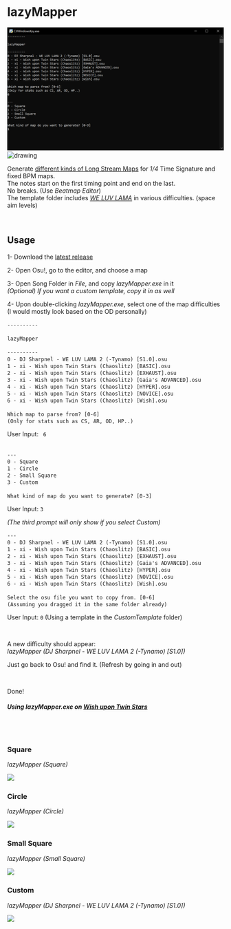 # lazyMapper  
   
<img src="/Ressources/showcase.PNG" alt="drawing" width="620"/>
<img src="Ressources/Custom.gif" alt="drawing" width="520"/>

<br>  

Generate <a href="#square">different kinds of Long Stream Maps</a> for *1/4* Time Signature and fixed BPM maps.   
The notes start on the first timing point and end on the last.  
No breaks. (Use *Beatmap Editor*)  
The template folder includes <a href="https://osu.ppy.sh/beatmapsets/862695#osu/1804553">*WE LUV LAMA*</a> in various difficulties. (space aim levels)  
      
<br>  

##  


## Usage  

1- Download the <a href="https://github.com/GokaGokai/lazyMapper/releases/tag/0.1.1">latest release</a>  
  
2- Open Osu!, go to the editor, and choose a map     
   
3- Open Song Folder in *File*, and copy *lazyMapper.exe* in it  
*(Optional) If you want a custom template, copy it in as well*  
  
4- Upon double-clicking *lazyMapper.exe*, select one of the map difficulties (I would mostly look based on the OD personally)    
  
```
----------

lazyMapper

----------
0 - DJ Sharpnel - WE LUV LAMA 2 (-Tynamo) [S1.0].osu
1 - xi - Wish upon Twin Stars (Chaoslitz) [BASIC].osu
2 - xi - Wish upon Twin Stars (Chaoslitz) [EXHAUST].osu
3 - xi - Wish upon Twin Stars (Chaoslitz) [Gaia's ADVANCED].osu
4 - xi - Wish upon Twin Stars (Chaoslitz) [HYPER].osu
5 - xi - Wish upon Twin Stars (Chaoslitz) [NOVICE].osu
6 - xi - Wish upon Twin Stars (Chaoslitz) [Wish].osu

Which map to parse from? [0-6]
(Only for stats such as CS, AR, OD, HP..)
```
User Input: `` 6``  
<br>   
  
    
```
---
0 - Square
1 - Circle
2 - Small Square
3 - Custom

What kind of map do you want to generate? [0-3]

```
User Input: `` 3 `` 
<br>    
  

*(The third prompt will only show if you select Custom)*    
```
---
0 - DJ Sharpnel - WE LUV LAMA 2 (-Tynamo) [S1.0].osu
1 - xi - Wish upon Twin Stars (Chaoslitz) [BASIC].osu
2 - xi - Wish upon Twin Stars (Chaoslitz) [EXHAUST].osu
3 - xi - Wish upon Twin Stars (Chaoslitz) [Gaia's ADVANCED].osu
4 - xi - Wish upon Twin Stars (Chaoslitz) [HYPER].osu
5 - xi - Wish upon Twin Stars (Chaoslitz) [NOVICE].osu
6 - xi - Wish upon Twin Stars (Chaoslitz) [Wish].osu

Select the osu file you want to copy from. [0-6]
(Assuming you dragged it in the same folder already)
```
User Input: `` 0 ``  (Using a template in the *CustomTemplate* folder)   

<br>  

A new difficulty should appear:  
*lazyMapper (DJ Sharpnel - WE LUV LAMA 2 (-Tynamo) [S1.0])*   
  
Just go back to Osu! and find it. (Refresh by going in and out)   

<br>   

Done!  

##### Using *lazyMapper.exe* on <a href="https://osu.ppy.sh/beatmapsets/242462#osu/559673">*Wish upon Twin Stars*</a>

<br> 
<br>  

### Square
*lazyMapper (Square)*  

![](/Ressources/Square.gif)

### Circle
*lazyMapper (Circle)*

![](/Ressources/Circle.gif)

### Small Square
*lazyMapper (Small Square)*

![](/Ressources/SmallSquare.gif)

### Custom
*lazyMapper (DJ Sharpnel - WE LUV LAMA 2 (-Tynamo) [S1.0])*   

![](/Ressources/Custom.gif)

